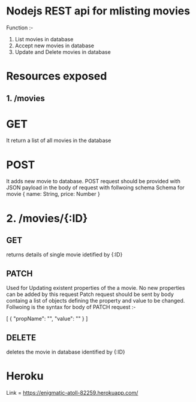 # Nodejs REST api for mlisting movies

Function :-
1. List movies in database
2. Accept new movies in database
3. Update and Delete movies in database

# Resources exposed

## 1. /movies

# GET
It return a list of all movies in the database

# POST
It adds new movie to database. POST request should be provided with JSON payload in the body of request with follwoing schema
Schema for movie
{
    name: String,
    price: Number
}

# 2. /movies/{:ID}

## GET
returns details of single movie idetified by {:ID}

## PATCH
Used for Updating existent properties of the a movie. No new properties can be added by this request
Patch request should be sent by body containg a list of objects defining the property and value to be changed. Follwoing is the syntax for body of PATCH request :-

[
    {
        "propName": "<name of property you want to change>",
        "value": "<new value of the property>"
    }
]

## DELETE
deletes the movie in database identified by {:ID}


# Heroku
Link = https://enigmatic-atoll-82259.herokuapp.com/

